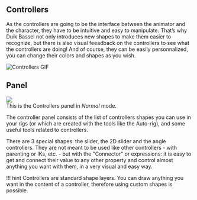 ## Controllers

As the controllers are going to be the interface between the animator and the character, they have to be intuitive and easy to manipulate. That’s why Duik Bassel not only introduces new shapes to make them easier to recognize, but there is also visual feeadback on the controllers to see what the controllers are doing! And of course, they can be easily personnalized, you can change their colors and shapes as you wish.

![Controllers GIF](https://rainboxprod.coop/rainbox/wp-content/uploads/controllers.gif)

## Panel

![](https://raw.githubusercontent.com/Rainbox-dev/DuAEF_Duik/master/docs/media/wiki/screenshots/panels/controllers_normal.PNG)  
This is the Controllers panel in *Normal* mode.

The controller panel consists of the list of controllers shapes you can use in your rigs (or which are created with the tools like the Auto-rig), and some useful tools related to controllers.

There are 3 special shapes: the slider, the 2D slider and the angle controllers. They are not meant to be used like other controllers - with parenting or IKs, etc. - but with the "Connector" or expressions: it is easy to get and connect their value to any other property and control almost anything you want with them, in a very visual and easy way.

!!! hint
    Controllers are standard shape layers. You can draw anything you want in the content of a controller, therefore using custom shapes is possible.
